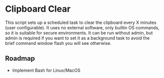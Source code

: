 
# Clipboard Clear

This script sets up a scheduled task to clear the clipboard every X minutes (user configurable). It uses no external software, only builtin OS commands, so it is suitable for secure environments. It can be run without admin, but admin is required if you want to set it as a background task to avoid the brief command window flash you will see otherwise. 

## Roadmap

- Implement Bash for Linux/MacOS
